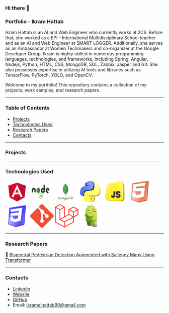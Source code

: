 <!--
**ikramelhattab/Ikramelhattab** is a ✨ _special_ ✨ repository because its `README.md` (this file) appears on your GitHub profile.

Here are some ideas to get you started:

- 🔭 I’m currently working on ...
- 🌱 I’m currently learning ...
- 👯 I’m looking to collaborate on ...
- 🤔 I’m looking for help with ...
- 💬 Ask me about ...
- 📫 How to reach me: ...
- 😄 Pronouns: ...
- ⚡ Fun fact: ...
-->
### Hi there 👋
### Portfolio - Ikram Hattab
Ikram Hattab is an AI and Web Engineer who currently works at 2CS. Before that, she worked as a EPI - International Multidisciplinary School teacher and as an AI and Web Engineer at SMART LOGGER. Additionally, she serves as an Ambassador at Women Techmakers and co-organizer at the Google Developer Group. Ikram is highly skilled in numerous programming languages, technologies, and frameworks, including Spring, Angular, Nodejs, Python, HTML, CSS, MongoDB, SQL, Zabbix, Jasper and Git. She also possesses expertise in utilizing AI tools and libraries such as TensorFlow, PyTorch, YOLO, and OpenCV.

Welcome to my portfolio! This repository contains a collection of my projects, work samples, and research papers.

 _____________________________________________________________________________________________________________

### Table of Contents

- [Projects](https://github.com/ikramelhattab/Ikramelhattab/blob/main/README.md#projects)
- [Technologies Used](https://github.com/ikramelhattab/Ikramelhattab/blob/main/README.md#technologies-used)
- [Research Papers](https://github.com/ikramelhattab/Ikramelhattab/blob/main/README.md#research-papers)
- [Contacts](https://github.com/ikramelhattab/Ikramelhattab/blob/main/README.md#contacts)
 _____________________________________________________________________________________________________________

### Projects
 _____________________________________________________________________________________________________________

### Technologies Used
<img src="images/angular.png" width="75" height="75"><img src="images/nodejs.png" width="75" height="75">
<img src="images/mongodb.png" width="75" height="75">
<img src="images/python.webp" width="75" height="75">
<img src="images/javascript.png" width="75" height="75">
<img src="images/html.webp" width="75" height="75">
<img src="images/css.png" width="75" height="75">
<img src="images/git.png" width="75" height="75">
<img src="images/laravel.png" width="75" height="75">
<img src="images/android.png" width="75" height="75">

 _____________________________________________________________________________________________________________

### Research Papers

📜 [Bispectral Pedestrian Detection Augmented with Saliency Maps Using Transformer](https://aminemarnissi.github.io/projects/visapp.html)
 _____________________________________________________________________________________________________________

### Contacts

- [Linkedin](https://www.linkedin.com/in/ikram-hattab-166b41154/)
- [Website](https://ikramhattab.vercel.app/)
- [GitHub](https://github.com/ikramelhattab)
- Email: ikramelhattab90@gmail.com
